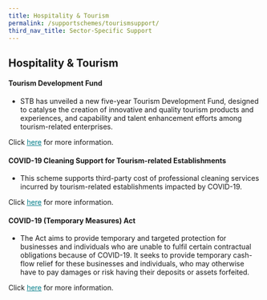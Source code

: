 ```yaml
---
title: Hospitality & Tourism 
permalink: /supportschemes/tourismsupport/
third_nav_title: Sector-Specific Support
---
```


## Hospitality & Tourism

#### Tourism Development Fund

* STB has unveiled a new five-year Tourism Development Fund, designed to catalyse the creation of innovative and quality tourism products and experiences, and capability and talent enhancement efforts among tourism-related enterprises.

Click <a href="https://go.gov.sg/tourism2" target="_blank" style="color:#037e8a">here</a> for more information.

#### COVID-19 Cleaning Support for Tourism-related Establishments

* This scheme supports third-party cost of professional cleaning services incurred by tourism-related establishments impacted by COVID-19.

Click <a href="https://go.gov.sg/tourism5" target="_blank" style="color:#037e8a">here</a> for more information.

#### COVID-19 (Temporary Measures) Act

* The Act aims to provide temporary and targeted protection for businesses and individuals who are unable to fulfil certain contractual obligations because of COVID-19. It seeks to provide temporary cash-flow relief for these businesses and individuals, who may otherwise have to pay damages or risk having their deposits or assets forfeited.

Click <a href="https://go.gov.sg/tourism3" target="_blank" style="color:#037e8a">here</a> for more information.